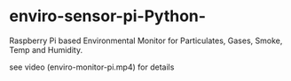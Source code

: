 # enviro-sensor-pi-Python-
Raspberry Pi based Environmental Monitor for Particulates, Gases, Smoke, Temp and Humidity.

see video (enviro-monitor-pi.mp4) for details
